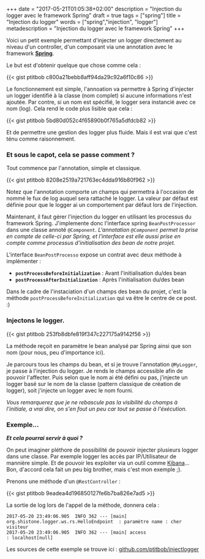 +++
date = "2017-05-21T01:05:38+02:00"
description = "Injection du logger avec le framework Spring"
draft = true
tags = ["spring"]
title = "Injection du logger"
words = ["spring","injection", "logger"]
metadescription = "Injection du logger avec le framework Spring"
+++

Voici un petit exemple permettant d'injecter un logger directement au niveau d'un controller, d'un composant via une annotation avec le framework **[Spring](https://spring.io/)**.

Le but est d'obtenir quelque que chose comme cela :

{{< gist ptitbob c800a21bebb8aff94da29c92a6f10c86 >}}

Le fonctionnement est simple, l'annoation va permettre à Spring d'injecter un logger identifié à la classe (nom complet) si aucune informations n'est ajoutée.
Par contre, si un nom est spécifié, le logger sera instancié avec ce nom (log).
Cela rend le code plus lisible que cela : 

{{< gist ptitbob 5bd80d052c4f65890b0f765a5dfdcb82 >}}

Et de permettre une gestion des logger plus fluide. Mais il est vrai que c'est ténu comme raisonnement.

### Et sous le capot, cela se passe comment ?

Tout commence par l'annotation, simple et classique.

{{< gist ptitbob 8208e2519a721763ec4dda916b80f962 >}}

Notez que l'annotation comporte un champs qui permettra à l'occasion de nommé le fux de log auquel sera rattaché le logger.
La valeur par défaut est définie pour que le logger ai un comportement par défaut lors de l'injection.

Maintenant, il faut gérer l'injection du logger en utilisant les processus du framework Spring.
J'implemente donc l'interface spring `BeanPostProcessor` dans une classe annoté `@Component`. 
*L'annotation `@Component` permet la prise en compte de celle-ci par Spring, et l'interface est elle aussi prise en compte comme processus d'initialisation des bean de notre projet.*

L'interface `BeanPostProcesso` expose un contrat avec deux méthode à implémenter : 

* **`postProcessBeforeInitialization`** : Avant l'initialisation du/des bean
* **`postProcessAfterInitialization`** : Après l'initialisation du/des bean

Dans le cadre de l'instaciation d'un champs des bean du projet, c'est la méthode `postProcessBeforeInitialization` qui va être le centre de ce post. :)

### Injectons le logger.

{{< gist ptitbob 253fb8dbfe819f347c227175a9142f56 >}}

La méthode reçoit en paramètre le bean analysé par Spring ainsi que son nom (pour nous, peu d'importance ici).

Je parcours tous les champs du bean, et si je trouve l'annotation `@MyLogger`, je passe à l'injection du logger.
Je rends le champs accessible afin de pouvoir l'affecter.
Puis selon que le nom ai été défini ou pas, j'injecte un logger basé sur le nom de la classe (pattern classique de création de logger), soit j'injecte un logger avec le nom fourni.

*Vous remarquerez que je ne rebascule pas la visibilité du champs à l'initiale, a vrai dire, on s'en fout un peu car tout se passe à l'éxécution.*

### Exemple...

***Et cela pourrai servir à quoi ?***

On peut imaginer pléthore de possibilité de pouvoir injecter plusieurs logger dans une classe.
Par exemple logger les accès par IP/Utilisateur de mannière simple.
Et de pouvoir les exploiter via un outil comme [Kibana](https://www.elastic.co/fr/products/kibana)...
Bon, d'accord cela fait un peu big brother, mais c'est mon exemple ;).

Prenons une méthode d'un `@RestController` :

{{< gist ptitbob 9eadea4d196850127fe6b7ba826e7ad5 >}}

La sortie de log lors de l'appel de la méthode, donnera cela : 

```
2017-05-20 23:49:06.905  INFO 362 --- [main] org.shistone.logger.ws.rs.HelloEndpoint  : paramètre name : cher visiteur
2017-05-20 23:49:06.905  INFO 362 --- [main] access                                   : localhost[null]
```

Les sources de cette exemple se trouve ici : [github.com/ptitbob/injectlogger](https://github.com/ptitbob/injectlogger)

